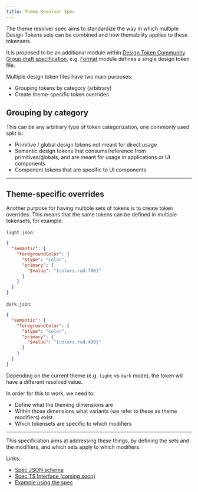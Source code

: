 ```yaml
---
title: Theme Resolver Spec
---
```


The theme resolver spec aims to standardize the way in which multiple Design Tokens sets can be combined and how themability applies to these tokensets.

It is proposed to be an additional module within [Design Token Community Group draft specification](https://tr.designtokens.org/), e.g. [Format](https://tr.designtokens.org/format/) module defines a single design token file.

Multiple design token files have two main purposes:

- Grouping tokens by category (arbitrary)
- Create theme-specific token overrides

## Grouping by category

This can be any arbitrary type of token categorization, one commonly used split is:

- Primitive / global design tokens not meant for direct usage
- Semantic design tokens that consume/reference from primitives/globals, and are meant for usage in applications or UI components
- Component tokens that are specific to UI components

---

## Theme-specific overrides

Another purpose for having multiple sets of tokens is to create token overrides.
This means that the same tokens can be defined in multiple tokensets, for example:

`light.json`:

```json
{
  "semantic": {
    "foregroundColor": {
      "$type": "color",
      "primary": {
        "$value": "{colors.red.700}"
      }
    }
  }
}
```

`dark.json`:

```json
{
  "semantic": {
    "foregroundColor": {
      "$type": "color",
      "primary": {
        "$value": "{colors.red.400}"
      }
    }
  }
}
```

Depending on the current theme (e.g. `light` vs `dark` mode), the token will have a different resolved value.

In order for this to work, we need to:

- Define what the theming dimensions are
- Within those dimensions what variants (we refer to these as theme modifiers) exist
- Which tokensets are specific to which modifiers

---

This specification aims at addressing these things, by defining the sets and the modifiers, and which sets apply to which modifiers.

Links:

- [Spec JSON schema](/reference/schema)
- [Spec TS Interface (coming soon)](/reference/interface)
- [Example using the spec](/reference/example)

